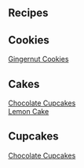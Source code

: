 
<!DOCTYPE html>

<html lang="en">
<head>
<meta charset="utf-8" />
<meta name="viewport" content="width=device-width, initial-scale=1" />

<!-- Begin Jekyll SEO tag v2.5.0 -->
<title>Recipes | Treat Template</title>
<meta name="generator" content="Jekyll v3.8.4" />
<meta property="og:title" content="Recipes" />
<meta property="og:locale" content="en_US" />
<meta name="description" content="Food blog template for Jekyll." />
<meta property="og:description" content="Food blog template for Jekyll." />
<link rel="canonical" href="https://spring-bat.cloudvent.net//recipes/" />
<meta property="og:url" content="https://spring-bat.cloudvent.net//recipes/" />
<meta property="og:site_name" content="Treat Template" />
<script type="application/ld+json">
{"description":"Food blog template for Jekyll.","@type":"WebPage","url":"https://spring-bat.cloudvent.net//recipes/","publisher":{"@type":"Organization","logo":{"@type":"ImageObject","url":"https://spring-bat.cloudvent.net//siteicon.png"}},"headline":"Recipes","@context":"http://schema.org"}</script>
<!-- End Jekyll SEO tag -->

<link type="application/atom+xml" rel="alternate" href="https://spring-bat.cloudvent.net//feed.xml" title="Treat Template" />

<link href="//fonts.googleapis.com/css?family=Antic+Slab|Fira+Sans" rel="stylesheet" />
<link rel="stylesheet" media="screen" href="//d1qmdf3vop2l07.cloudfront.net/spring-bat.cloudvent.net/compressed/8693d5978ef483c08115cbbeac5f599a.css" data-cms-original-href="/css/screen.css" />

<link rel="icon" type="image/png" href="//d1qmdf3vop2l07.cloudfront.net/spring-bat.cloudvent.net/compressed/8152639f5564982aa76830726ff3263e.png" data-cms-original-href="/images/favicon.png" />


<script>
window.ga=window.ga||function(){(ga.q=ga.q||[]).push(arguments)};ga.l=+new Date;
ga('create', '', 'auto');
ga('send', 'pageview');
</script>
<script async src='https://www.google-analytics.com/analytics.js'></script>

</head>

<div class="container main-content">
<section class="content" data-cms-content-wrapper="/_layouts/default.html"><h1>Recipes</h1>

<h2>Cookies</h2>
<div class="recipes">

<div class="recipe" style="background-image: url(https://images.unsplash.com/photo-1486893732792-ab0085cb2d43?w=1560&h=940&fit=crop)" data-cms-original-style="background-image: url('https://images.unsplash.com/photo-1486893732792-ab0085cb2d43?w=1560&h=940&fit=crop')">
<a href="/cookies/2017/01/05/gingernut-cookies/"><span>Gingernut Cookies</span></a>
</div>

</div>

<h2>Cakes</h2>
<div class="recipes">

<div class="recipe" style="background-image: url(https://source.unsplash.com/qJ0zGkrE1Zg/1560x940)" data-cms-original-style="background-image: url('https://source.unsplash.com/qJ0zGkrE1Zg/1560x940')">
<a href="/cupcakes/cakes/2017/01/07/chocolate-cupcakes/"><span>Chocolate Cupcakes</span></a>
</div>

<div class="recipe" style="background-image: url(https://source.unsplash.com/NAN22eh754c/1560x940)" data-cms-original-style="background-image: url('https://source.unsplash.com/NAN22eh754c/1560x940')">
<a href="/cakes/2017/01/06/lemon-cake/"><span>Lemon Cake</span></a>
</div>

</div>

<h2>Cupcakes</h2>
<div class="recipes">

<div class="recipe" style="background-image: url(https://source.unsplash.com/qJ0zGkrE1Zg/1560x940)" data-cms-original-style="background-image: url('https://source.unsplash.com/qJ0zGkrE1Zg/1560x940')">
<a href="/cupcakes/cakes/2017/01/07/chocolate-cupcakes/"><span>Chocolate Cupcakes</span></a>
</div>

</div>

